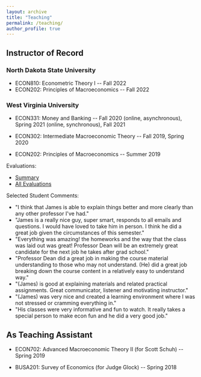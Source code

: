 ```yaml
---
layout: archive
title: "Teaching"
permalink: /teaching/
author_profile: true
---
```


## Instructor of Record

### North Dakota State University
- ECON810: Econometric Theory I -- Fall 2022
- ECON202: Principles of Macroeconomics -- Fall 2022

### West Virginia University

- ECON331: Money and Banking -- Fall 2020 (online, asynchronous), Spring 2021 (online, synchronous), Fall 2021

- ECON302: Intermediate Macroeconomic Theory -- Fall 2019, Spring 2020

- ECON202: Principles of Macroeconomics -- Summer 2019

Evaluations:
- [Summary](/files/Teaching_Effectiveness.pdf)
- [All Evaluations](/files/Evals_Effectiveness.pdf)
             
Selected Student Comments:
- "I think that James is able to explain things better and more clearly than any other professor I've had."
- "James is a really nice guy, super smart, responds to all emails and questions. I would have loved to take him in person. I think he did a great job given the circumstances of this semester."
- "Everything was amazing! the homeworks and the way that the class was laid out was great! Professor Dean will be an extremely great candidate for the next job he takes after grad school."
- "Professor Dean did a great job in making the course material understanding to those who may not understand. (He) did a great job breaking down the course content in a relatively easy to understand way."
- "(James) is good at explaining materials and related practical assignments. Great communicator, listener and motivating instructor."
- "(James) was very nice and created a learning environment where I was not stressed or cramming everything in."
- "His classes were very informative and fun to watch. It really takes a special person to make econ fun and he did a very good job."


## As Teaching Assistant

- ECON702: Advanced Macroeconomic Theory II (for Scott Schuh) -- Spring 2019

- BUSA201: Survey of Economics (for Judge Glock) -- Spring 2018


